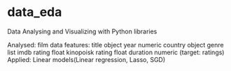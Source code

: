 # data_eda

Data Analysing and Visualizing with Python libraries

Analysed: film data
features: title object
          year numeric
          country object
          genre list
          imdb rating float
          kinopoisk rating float
          duration numeric
 (target: ratings)
Applied: Linear models(Linear regression, Lasso, SGD)
